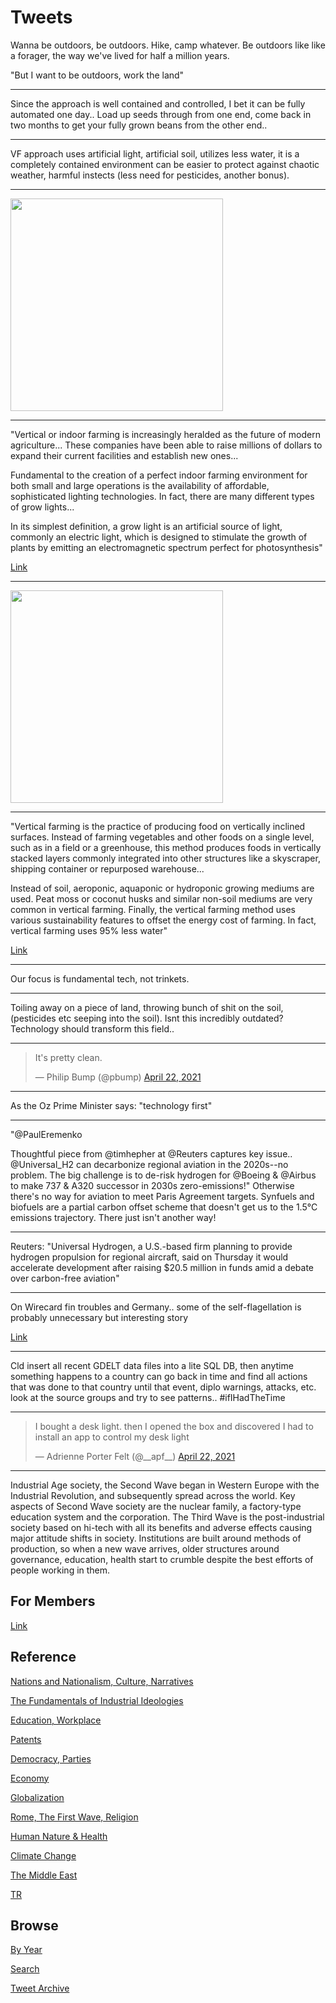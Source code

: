 # Tweets

Wanna be outdoors, be outdoors. Hike, camp whatever. Be outdoors like
like a forager, the way we've lived for half a million years.

"But I want to be outdoors, work the land"

---

Since the approach is well contained and controlled, I bet it can be
fully automated one day.. Load up seeds through from one end, come
back in two months to get your fully grown beans from the other end..

---

VF approach uses artificial light, artificial soil, utilizes less
water, it is a completely contained environment can be easier to
protect against chaotic weather, harmful instects (less need for
pesticides, another bonus).

---

<img width="340" src="https://pbs.twimg.com/media/Ezoq6tuXsAEFmsv?format=jpg&name=small"/>

---

"Vertical or indoor farming is increasingly heralded as the future of
modern agriculture... These companies have been able to raise millions
of dollars to expand their current facilities and establish new
ones...

Fundamental to the creation of a perfect indoor farming environment
for both small and large operations is the availability of affordable,
sophisticated lighting technologies. In fact, there are many different
types of grow lights... 

In its simplest definition, a grow light is an artificial source of
light, commonly an electric light, which is designed to stimulate the
growth of plants by emitting an electromagnetic spectrum perfect for
photosynthesis"

[Link](https://www.thebalancesmb.com/grow-light-options-for-indoor-and-vertical-farming-4147429)

---

<img width="340" src="https://pbs.twimg.com/media/EzoqgiOXMAEnHCY?format=jpg&name=small"/>

---

"Vertical farming is the practice of producing food on vertically
inclined surfaces. Instead of farming vegetables and other foods on a
single level, such as in a field or a greenhouse, this method produces
foods in vertically stacked layers commonly integrated into other
structures like a skyscraper, shipping container or repurposed
warehouse...

Instead of soil, aeroponic, aquaponic or hydroponic growing mediums
are used. Peat moss or coconut husks and similar non-soil mediums are
very common in vertical farming. Finally, the vertical farming method
uses various sustainability features to offset the energy cost of
farming. In fact, vertical farming uses 95% less water"

[Link](https://www.thebalancesmb.com/what-you-should-know-about-vertical-farming-4144786)

---

Our focus is fundamental tech, not trinkets. 

---

Toiling away on a piece of land, throwing bunch of shit on the soil,
(pesticides etc seeping into the soil). Isnt this incredibly outdated?
Technology should transform this field..

---

<blockquote class="twitter-tweet"><p lang="en" dir="ltr">It&#39;s pretty clean.</p>&mdash; Philip Bump (@pbump) <a href="https://twitter.com/pbump/status/1385253752685408260?ref_src=twsrc%5Etfw">April 22, 2021</a></blockquote> <script async src="https://platform.twitter.com/widgets.js" charset="utf-8"></script>

---

As the Oz Prime Minister says: "technology first"

---

"@PaulEremenko

Thoughtful piece from @timhepher at @Reuters captures key issue..
@Universal_H2 can decarbonize regional aviation in the 2020s--no
problem. The big challenge is to de-risk hydrogen for @Boeing &
@Airbus to make 737 & A320 successor in 2030s zero-emissions!"
Otherwise there's no way for aviation to meet Paris Agreement
targets. Synfuels and biofuels are a partial carbon offset scheme that
doesn't get us to the 1.5°C emissions trajectory. There just isn't
another way!

---

Reuters: "Universal Hydrogen, a U.S.-based firm planning to provide
hydrogen propulsion for regional aircraft, said on Thursday it would
accelerate development after raising $20.5 million in funds amid a
debate over carbon-free aviation"

---

On Wirecard fin troubles and Germany.. some of the self-flagellation is
probably unnecessary but interesting story 

[Link](https://newrepublic.com/article/162084/weird-extremely-german-origins-wirecard-scandal)

---

Cld insert all recent GDELT data files into a lite SQL DB, then
anytime something happens to a country can go back in time and find
all actions that was done to that country until that event, diplo
warnings, attacks, etc. look at the source groups and try to see
patterns.. \#ifIHadTheTime

---

<blockquote class="twitter-tweet"><p lang="en" dir="ltr">I bought a desk light. then I opened the box and discovered I had to install an app to control my desk light</p>&mdash; Adrienne Porter Felt (@__apf__) <a href="https://twitter.com/__apf__/status/1385370756016611333?ref_src=twsrc%5Etfw">April 22, 2021</a></blockquote> <script async src="https://platform.twitter.com/widgets.js" charset="utf-8"></script>

---

Industrial Age society, the Second Wave began in Western Europe with
the Industrial Revolution, and subsequently spread across the
world. Key aspects of Second Wave society are the nuclear family, a
factory-type education system and the corporation. The Third Wave is
the post-industrial society based on hi-tech with all its benefits and
adverse effects causing major attitude shifts in society. Institutions
are built around methods of production, so when a new wave arrives,
older structures around governance, education, health start to crumble
despite the best efforts of people working in them.

## For Members

[Link](https://thirdwave-members.herokuapp.com)

## Reference

[Nations and Nationalism, Culture, Narratives](/2013/02/nations-and-nationalism.md)

[The Fundamentals of Industrial Ideologies](/2011/04/fundamentals-of-industrial-ideologies.md)

[Education, Workplace](2017/09/education-workplace.md)

[Patents](/2018/09/patents.md)

[Democracy, Parties](/2016/11/democracy.md)

[Economy](/2018/05/economy.md)

[Globalization](/2018/09/globalization.md)

[Rome, The First Wave, Religion](/2017/12/rome.md)

[Human Nature & Health](/2020/07/human-nature.md)

[Climate Change](/2018/12/climate.md)

[The Middle East](/2019/07/middleeast.md)

[TR](../tr)

## Browse

[By Year](years.md)

[Search](search.html)

[Tweet Archive](/tweets/README.md)


